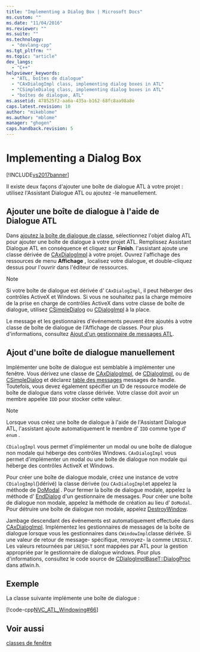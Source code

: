 ```yaml
---
title: "Implementing a Dialog Box | Microsoft Docs"
ms.custom: ""
ms.date: "11/04/2016"
ms.reviewer: ""
ms.suite: ""
ms.technology: 
  - "devlang-cpp"
ms.tgt_pltfrm: ""
ms.topic: "article"
dev_langs: 
  - "C++"
helpviewer_keywords: 
  - "ATL, boîtes de dialogue"
  - "CAxDialogImpl class, implementing dialog boxes in ATL"
  - "CSimpleDialog class, implementing dialog boxes in ATL"
  - "boîtes de dialogue, ATL"
ms.assetid: 478525f2-aa6a-435a-b162-68fc8aa98a8e
caps.latest.revision: 10
author: "mikeblome"
ms.author: "mblome"
manager: "ghogen"
caps.handback.revision: 5
---
```

# Implementing a Dialog Box
[!INCLUDE[vs2017banner](../assembler/inline/includes/vs2017banner.md)]

Il existe deux façons d'ajouter une boîte de dialogue ATL à votre projet : utilisez l'Assistant Dialogue ATL ou ajoutez \-le manuellement.  
  
## Ajouter une boîte de dialogue à l'aide de Dialogue ATL  
 Dans [ajoutez la boîte de dialogue de classe](../ide/add-class-dialog-box.md), sélectionnez l'objet dialog ATL pour ajouter une boîte de dialogue à votre projet ATL.  Remplissez Assistant Dialogue ATL en conséquence et cliquez sur **Finish**.  l'assistant ajoute une classe dérivée de [CAxDialogImpl](../atl/reference/caxdialogimpl-class.md) à votre projet.  Ouvrez l'affichage des ressources de menu **Affichage** , localisez votre dialogue, et double\-cliquez dessus pour l'ouvrir dans l'éditeur de ressources.  
  
> [!NOTE]
>  Si votre boîte de dialogue est dérivée d' `CAxDialogImpl`, il peut héberger des contrôles ActiveX et Windows.  Si vous ne souhaitez pas la charge mémoire de la prise en charge de contrôles ActiveX dans votre classe de boîte de dialogue, utilisez [CSimpleDialog](../atl/reference/csimpledialog-class.md) ou [CDialogImpl](../atl/reference/cdialogimpl-class.md) à la place.  
  
 Le message et les gestionnaires d'événements peuvent être ajoutés à votre classe de boîte de dialogue de l'Affichage de classes.  Pour plus d'informations, consultez [Ajout d'un gestionnaire de messages ATL](../atl/adding-an-atl-message-handler.md).  
  
## Ajout d'une boîte de dialogue manuellement  
 Implémenter une boîte de dialogue est semblable à implémenter une fenêtre.  Vous dérivez une classe de [CAxDialogImpl](../atl/reference/caxdialogimpl-class.md), de [CDialogImpl](../atl/reference/cdialogimpl-class.md), ou de [CSimpleDialog](../atl/reference/csimpledialog-class.md) et déclarez [table des messages](../atl/message-maps-atl.md) messages de handle.  Toutefois, vous devez également spécifier un ID de ressource modèle de boîte de dialogue dans votre classe dérivée.  Votre classe doit avoir un membre appelée `IDD` pour stocker cette valeur.  
  
> [!NOTE]
>  Lorsque vous créez une boîte de dialogue à l'aide de l'Assistant Dialogue ATL, l'assistant ajoute automatiquement le membre d' `IDD` comme type d' `enum` .  
  
 `CDialogImpl` vous permet d'implémenter un modal ou une boîte de dialogue non modale qui héberge des contrôles Windows.  `CAxDialogImpl` vous permet d'implémenter un modal ou une boîte de dialogue non modale qui héberge des contrôles ActiveX et Windows.  
  
 Pour créer une boîte de dialogue modale, créez une instance de votre `CDialogImpl`\(\)dérivé\) la classe dérivée \(ou `CAxDialogImpl`et appelez la méthode de [DoModal](../Topic/CDialogImpl::DoModal.md) .  Pour fermer la boîte de dialogue modale, appelez la méthode d' [EndDialog](../Topic/CDialogImpl::EndDialog.md) d'un gestionnaire de messages.  Pour créer une boîte de dialogue non modale, appelez la méthode de création au lieu d' `DoModal`.  Pour détruire une boîte de dialogue non modale, appelez [DestroyWindow](../Topic/CDialogImpl::DestroyWindow.md).  
  
 Jambage descendant des événements est automatiquement effectuée dans [CAxDialogImpl](../atl/reference/caxdialogimpl-class.md).  Implémentez les gestionnaires de messages de la boîte de dialogue lorsque vous les gestionnaires dans `CWindowImpl`classe dérivée.  Si une valeur de retour de message\- spécifique, renvoyez\- la comme `LRESULT`.  Les valeurs retournées par `LRESULT` sont mappées par ATL pour la gestion appropriée par le gestionnaire de dialogue windows.  Pour plus d'informations, consultez le code source de [CDialogImplBaseT::DialogProc](../Topic/CDialogImpl::DialogProc.md) dans atlwin.h.  
  
## Exemple  
 La classe suivante implémente une boîte de dialogue :  
  
 [!code-cpp[NVC_ATL_Windowing#66](../atl/codesnippet/CPP/implementing-a-dialog-box_1.h)]  
  
## Voir aussi  
 [classes de fenêtre](../atl/atl-window-classes.md)